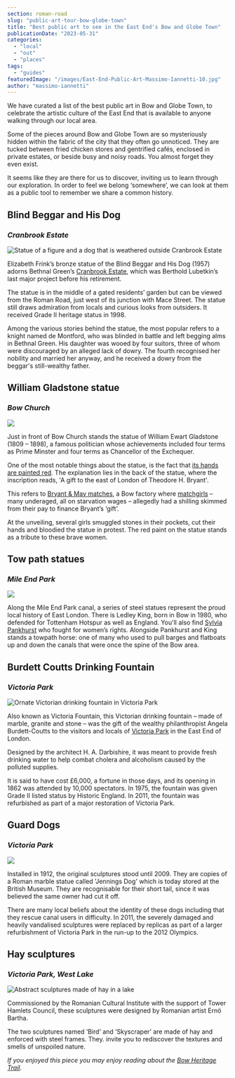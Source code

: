 ```yaml
---
section: roman-road
slug: "public-art-tour-bow-globe-town"
title: "Best public art to see in the East End's Bow and Globe Town"
publicationDate: "2023-05-31"
categories: 
  - "local"
  - "out"
  - "places"
tags: 
  - "guides"
featuredImage: "/images/East-End-Public-Art-Massimo-Iannetti-10.jpg"
author: "massimo-iannetti"
---
```


We have curated a list of the best public art in Bow and Globe Town, to celebrate the artistic culture of the East End that is available to anyone walking through our local area.

Some of the pieces around Bow and Globe Town are so mysteriously hidden within the fabric of the city that they often go unnoticed. They are tucked between fried chicken stores and gentrified cafés, enclosed in private estates, or beside busy and noisy roads. You almost forget they even exist.

It seems like they are there for us to discover, inviting us to learn through our exploration. In order to feel we belong ‘somewhere’, we can look at them as a public tool to remember we share a common history.

## Blind Beggar and His Dog

### _Cranbrook Estate_

![Statue of a figure and a dog that is weathered outside Cranbrook Estate](/images/blind-beggar-and-his-dog-cranbrook-estate-public-art-1024x683.jpeg)

Elizabeth Frink’s bronze statue of the Blind Beggar and His Dog (1957) adorns Bethnal Green’s [Cranbrook Estate](https://romanroadlondon.com/cranbrook-estate-history/), which was Berthold Lubetkin’s last major project before his retirement.

The statue is in the middle of a gated residents’ garden but can be viewed from the Roman Road, just west of its junction with Mace Street. The statue still draws admiration from locals and curious looks from outsiders. It received Grade II heritage status in 1998.

Among the various stories behind the statue, the most popular refers to a knight named de Montford, who was blinded in battle and left begging alms in Bethnal Green. His daughter was wooed by four suitors, three of whom were discouraged by an alleged lack of dowry. The fourth recognised her nobility and married her anyway, and he received a dowry from the beggar's still-wealthy father.

## William Gladstone statue

### _Bow Church_

![](/images/East-End-Public-Art-Massimo-Iannetti-10-1024x683.jpg)

Just in front of Bow Church stands the statue of William Ewart Gladstone (1809 – 1898), a famous politician whose achievements included four terms as Prime Minster and four terms as Chancellor of the Exchequer.

One of the most notable things about the statue, is the fact that [its hands are painted red](https://romanroadlondon.com/red-hands-william-gladstone-statue/). The explanation lies in the back of the statue, where the inscription reads, 'A gift to the east of London of Theodore H. Bryant'.

This refers to [Bryant & May matches](https://romanroadlondon.com/annie-besant-match-girl-riots-bow/), a Bow factory where [matchgirls](https://romanroadlondon.com/sarah-chapman-matchstick-girl-campaign-memorial/) – many underaged, all on starvation wages – allegedly had a shilling skimmed from their pay to finance Bryant’s ‘gift’.

At the unveiling, several girls smuggled stones in their pockets, cut their hands and bloodied the statue in protest. The red paint on the statue stands as a tribute to these brave women.

## Tow path statues

### _Mile End Park_

![](/images/Tow-path-statues-mile-end-park-public-art-1-1024x633.jpeg)

Along the Mile End Park canal, a series of steel statues represent the proud local history of East London. There is Ledley King, born in Bow in 1980, who defended for Tottenham Hotspur as well as England. You'll also find [Sylvia Pankhurst](https://romanroadlondon.com/bows-suffragette-secrets-sylvia-pankhurst-east-end-suffrage/) who fought for women’s rights. Alongside Pankhurst and King stands a towpath horse: one of many who used to pull barges and flatboats up and down the canals that were once the spine of the Bow area.

## Burdett Coutts Drinking Fountain

### _Victoria Park_

![Ornate Victorian drinking fountain in Victoria Park](/images/Burdett-Coutts-Drinking-Fountain-victoria-park-public-art-1024x683.jpeg)

Also known as Victoria Fountain, this Victorian drinking fountain – made of marble, granite and stone – was the gift of the wealthy philanthropist Angela Burdett-Coutts to the visitors and locals of [Victoria Park](https://romanroadlondon.com/victoria-park-east-london-bow/) in the East End of London.

Designed by the architect H. A. Darbishire, it was meant to provide fresh drinking water to help combat cholera and alcoholism caused by the polluted supplies.

It is said to have cost £6,000, a fortune in those days, and its opening in 1862 was attended by 10,000 spectators. In 1975, the fountain was given Grade II listed status by Historic England. In 2011, the fountain was refurbished as part of a major restoration of Victoria Park.

## Guard Dogs

### _Victoria Park_

![](/images/Guard-dogs-sculptures-public-art-victoria-park-1024x683.jpeg)

Installed in 1912, the original sculptures stood until 2009. They are copies of a Roman marble statue called 'Jennings Dog' which is today stored at the British Museum. They are recognisable for their short tail, since it was believed the same owner had cut it off.

There are many local beliefs about the identity of these dogs including that they rescue canal users in difficulty. In 2011, the severely damaged and heavily vandalised sculptures were replaced by replicas as part of a larger refurbishment of Victoria Park in the run-up to the 2012 Olympics.

## Hay sculptures

### _Victoria Park, West Lake_

![Abstract sculptures made of hay in a lake](/images/hay-sculptures-public-art-victoria-park-west-lake-1024x683.jpeg)

Commissioned by the Romanian Cultural Institute with the support of Tower Hamlets Council, these sculptures were designed by Romanian artist Ernö Bartha.

The two sculptures named ‘Bird’ and ‘Skyscraper’ are made of hay and enforced with steel frames. They. invite you to rediscover the textures and smells of unspoiled nature.

_If you enjoyed this piece you may enjoy reading about the_ [_Bow Heritage Trail_](https://romanroadlondon.com/on-the-trail-of-the-bow-heritage-trail/).


